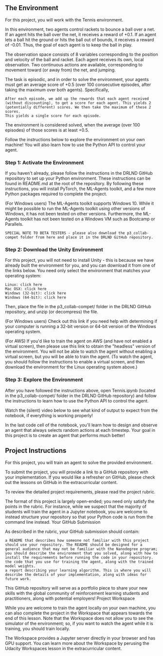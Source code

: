 ## The Environment

For this project, you will work with the Tennis environment.

In this environment, two agents control rackets to bounce a ball over a net. If an agent hits the ball over the net, it receives a reward of +0.1. If an agent lets a ball hit the ground or hits the ball out of bounds, it receives a reward of -0.01. Thus, the goal of each agent is to keep the ball in play.

The observation space consists of 8 variables corresponding to the position and velocity of the ball and racket. Each agent receives its own, local observation. Two continuous actions are available, corresponding to movement toward (or away from) the net, and jumping.

The task is episodic, and in order to solve the environment, your agents must get an average score of +0.5 (over 100 consecutive episodes, after taking the maximum over both agents). Specifically,

    After each episode, we add up the rewards that each agent received (without discounting), to get a score for each agent. This yields 2 (potentially different) scores. We then take the maximum of these 2 scores.
    This yields a single score for each episode.

The environment is considered solved, when the average (over 100 episodes) of those scores is at least +0.5.

Follow the instructions below to explore the environment on your own machine! You will also learn how to use the Python API to control your agent.

### Step 1: Activate the Environment

If you haven't already, please follow the instructions in the DRLND GitHub repository to set up your Python environment. These instructions can be found in README.md at the root of the repository. By following these instructions, you will install PyTorch, the ML-Agents toolkit, and a few more Python packages required to complete the project.

(For Windows users) The ML-Agents toolkit supports Windows 10. While it might be possible to run the ML-Agents toolkit using other versions of Windows, it has not been tested on other versions. Furthermore, the ML-Agents toolkit has not been tested on a Windows VM such as Bootcamp or Parallels.

    SPECIAL NOTE TO BETA TESTERS - please also download the p3_collab-compet folder from here and place it in the DRLND GitHub repository.

### Step 2: Download the Unity Environment

For this project, you will not need to install Unity - this is because we have already built the environment for you, and you can download it from one of the links below. You need only select the environment that matches your operating system:

    Linux: click here
    Mac OSX: click here
    Windows (32-bit): click here
    Windows (64-bit): click here

Then, place the file in the p3_collab-compet/ folder in the DRLND GitHub repository, and unzip (or decompress) the file.

(For Windows users) Check out this link if you need help with determining if your computer is running a 32-bit version or 64-bit version of the Windows operating system.

(For AWS) If you'd like to train the agent on AWS (and have not enabled a virtual screen), then please use this link to obtain the "headless" version of the environment. You will not be able to watch the agent without enabling a virtual screen, but you will be able to train the agent. (To watch the agent, you should follow the instructions to enable a virtual screen, and then download the environment for the Linux operating system above.)

### Step 3: Explore the Environment

After you have followed the instructions above, open Tennis.ipynb (located in the p3_collab-compet/ folder in the DRLND GitHub repository) and follow the instructions to learn how to use the Python API to control the agent.

Watch the (silent) video below to see what kind of output to expect from the notebook, if everything is working properly!

In the last code cell of the notebook, you'll learn how to design and observe an agent that always selects random actions at each timestep. Your goal in this project is to create an agent that performs much better!

## Project Instructions

For this project, you will train an agent to solve the provided environment.

To submit the project, you will provide a link to a GitHub repository with your implementation. If you would like a refresher on GitHub, please check out the lessons on GitHub in the extracurricular content.

To review the detailed project requirements, please read the project rubric.

The format of this project is largely open-ended; you need only satisfy the points in the rubric. For instance, while we suspect that the majority of students will train the agent in a Jupyter notebook, you are welcome to instead structure your repository so that your Python code is run from the command line instead.
Your GitHub Submission

As described in the rubric, your GitHub submission should contain:

    a README that describes how someone not familiar with this project should use your repository. The README should be designed for a general audience that may not be familiar with the Nanodegree program; you should describe the environment that you solved, along with how to install the requirements before running the code in your repository.
    the code that you use for training the agent, along with the trained model weights.
    a report describing your learning algorithm. This is where you will describe the details of your implementation, along with ideas for future work.

This GitHub repository will serve as a portfolio piece to share your new skills with the global community of reinforcement learning students and practitioners, along with potential employers!
Project Workspace

While you are welcome to train the agent locally on your own machine, you can also complete the project in the Workspace that appears towards the end of this lesson. Note that the Workspace does not allow you to see the simulator of the environment; so, if you want to watch the agent while it is training, you should train locally.

The Workspace provides a Jupyter server directly in your browser and has GPU support. You can learn more about the Workspace by perusing the Udacity Workspaces lesson in the extracurricular content.

